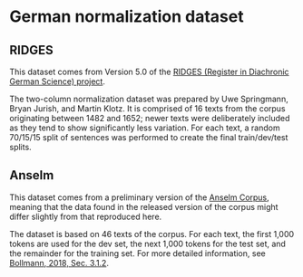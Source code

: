 # German normalization dataset

## RIDGES

This dataset comes from Version 5.0 of the [RIDGES (Register in Diachronic
German Science)
project](https://www.linguistik.hu-berlin.de/en/institut-en/professuren-en/korpuslinguistik/research/ridges-projekt).

The two-column normalization dataset was prepared by Uwe Springmann, Bryan
Jurish, and Martin Klotz.  It is comprised of 16 texts from the corpus
originating between 1482 and 1652; newer texts were deliberately included as
they tend to show significantly less variation.  For each text, a random
70/15/15 split of sentences was performed to create the final train/dev/test
splits.


## Anselm

This dataset comes from a preliminary version of the [Anselm
Corpus](https://www.linguistics.rub.de/anselm/access/index.en.html), meaning
that the data found in the released version of the corpus might differ slightly
from that reproduced here.

The dataset is based on 46 texts of the corpus.  For each text, the first 1,000
tokens are used for the dev set, the next 1,000 tokens for the test set, and the
remainder for the training set.  For more detailed information, see [Bollmann,
2018,
Sec. 3.1.2](https://www.linguistics.rub.de/forschung/arbeitsberichte/22.pdf#page=57).
